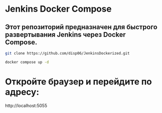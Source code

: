 # Jenkins Docker Compose

## Этот репозиторий предназначен для быстрого развертывания Jenkins через Docker Compose.
```bash
git clone https://github.com/disp06/JenkinsDockerized.git
```

```bash
docker compose up -d
```
# Откройте браузер и перейдите по адресу:
http://localhost:5055
